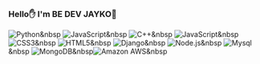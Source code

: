 ### Hello✋ I'm BE DEV JAYKO🍊

<img alt="Python" src ="https://img.shields.io/badge/Python-3776AB.svg?&style=for-the-badge&logo=Pyth&logoColor=White"/>&nbsp
<img alt="JavaScript" src ="https://img.shields.io/badge/JavaScript-F7DF1E.svg?&style=for-the-badge&logo=JavaScript&logoColor=White"/>&nbsp
<img alt="C++" src ="https://img.shields.io/badge/C++-00599C.svg?&style=for-the-badge&logo=C++&logoColor=White"/>&nbsp
<img alt="JavaScript" src ="https://img.shields.io/badge/JavaScript-F7DF1E.svg?&style=for-the-badge&logo=JavaScript&logoColor=White"/>&nbsp
<img alt="CSS3" src ="https://img.shields.io/badge/CSS3-1572B6.svg?&style=for-the-badge&logo=CSS3&logoColor=White"/>&nbsp
<img alt="HTML5" src ="https://img.shields.io/badge/HTML5-E34F26.svg?&style=for-the-badge&logo=HTML5&logoColor=White"/>&nbsp
<img alt="Django" src ="https://img.shields.io/badge/Django-092E20.svg?&style=for-the-badge&logo=Django&logoColor=White"/>&nbsp
<img alt="Node.js" src ="https://img.shields.io/badge/Node.js-339933.svg?&style=for-the-badge&logo=Node.js&logoColor=White"/>&nbsp
<img alt="Mysql" src ="https://img.shields.io/badge/Mysql-4479A1.svg?&style=for-the-badge&logo=Mysql&logoColor=White"/>&nbsp
<img alt="MongoDB" src ="https://img.shields.io/badge/MongoDB-47A248.svg?&style=for-the-badge&logo=MongoDB&logoColor=White"/>&nbsp<img alt="Amazon AWS" src ="https://img.shields.io/badge/Amazon AWS-232F3E.svg?&style=for-the-badge&logo=Amazon AWS&logoColor=White"/>&nbsp



